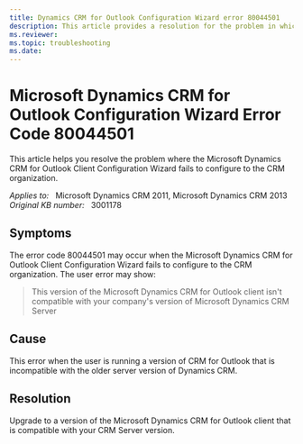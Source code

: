 ```yaml
---
title: Dynamics CRM for Outlook Configuration Wizard error 80044501
description: This article provides a resolution for the problem in which the Microsoft Dynamics CRM for Outlook Client Configuration Wizard fails to configure to the CRM organization.
ms.reviewer: 
ms.topic: troubleshooting
ms.date: 
---
```

# Microsoft Dynamics CRM for Outlook Configuration Wizard Error Code 80044501

This article helps you resolve the problem where the Microsoft Dynamics CRM for Outlook Client Configuration Wizard fails to configure to the CRM organization.

_Applies to:_ &nbsp; Microsoft Dynamics CRM 2011, Microsoft Dynamics CRM 2013  
_Original KB number:_ &nbsp; 3001178

## Symptoms

The error code 80044501 may occur when the Microsoft Dynamics CRM for Outlook Client Configuration Wizard fails to configure to the CRM organization. The user error may show:

> This version of the Microsoft Dynamics CRM for Outlook client isn't compatible with your company's version of Microsoft Dynamics CRM Server

## Cause

This error when the user is running a version of CRM for Outlook that is incompatible with the older server version of Dynamics CRM.

## Resolution

Upgrade to a version of the Microsoft Dynamics CRM for Outlook client that is compatible with your CRM Server version.
